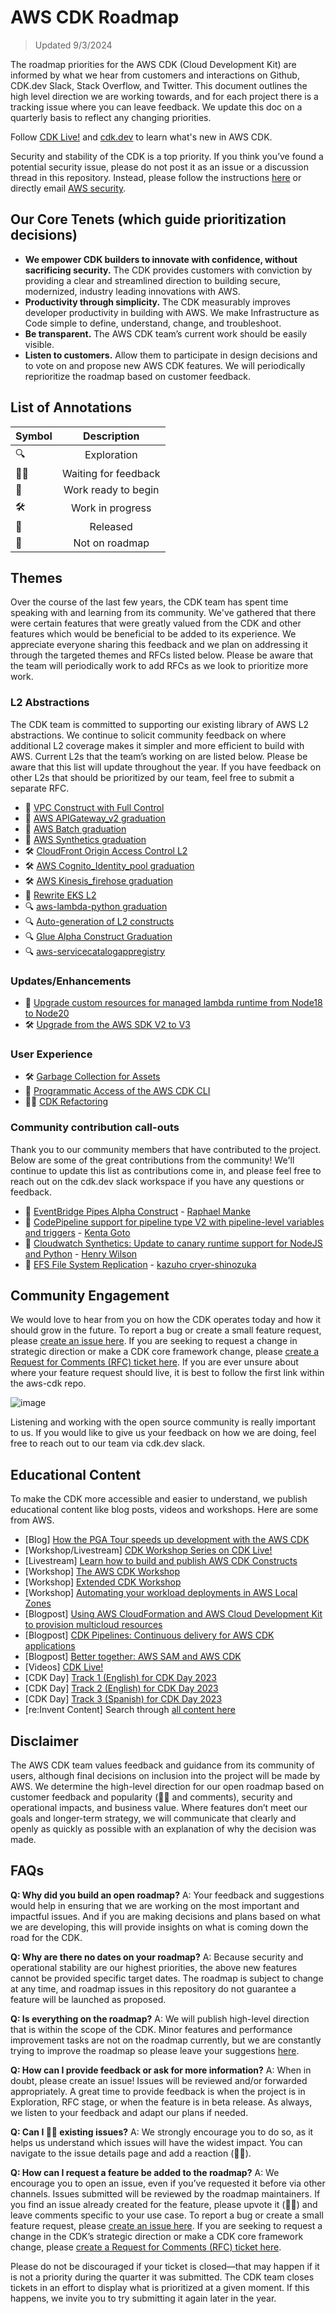 # AWS CDK Roadmap

> Updated 9/3/2024

The roadmap priorities for the AWS CDK (Cloud Development Kit) are informed by what we hear from customers and interactions on Github, CDK.dev Slack, Stack Overflow, and Twitter. This document outlines the high level direction we are working towards, and for each project there is a tracking issue where you can leave feedback. We update this doc on a quarterly basis to reflect any changing priorities.

Follow [CDK Live!](https://www.youtube.com/@CDK-Live) and [cdk.dev](https://cdk.dev/) to learn what's new in AWS CDK.

Security and stability of the CDK is a top priority. If you think you’ve found a potential security issue, please do not post it as an issue or a discussion thread in this repository. Instead, please follow the instructions [here](https://aws.amazon.com/security/vulnerability-reporting/) or directly email [AWS security](mailto:aws-security@amazon.com).

[aws-cdk]: https://github.com/aws/aws-cdk
[aws-cdk-rfcs]: https://github.com/aws/aws-cdk-rfcs
[jsii]: https://github.com/aws/jsii

## Our Core Tenets (which guide prioritization decisions)

- **We empower CDK builders to innovate with confidence, without sacrificing security.** The CDK provides customers with conviction by providing a clear and streamlined direction to building secure, modernized, industry leading innovations with AWS.
- **Productivity through simplicity.** The CDK measurably improves developer productivity in building with AWS. We make Infrastructure as Code simple to define, understand, change, and troubleshoot.
- **Be transparent.** The AWS CDK team’s current work should be easily visible.
- **Listen to customers.** Allow them to participate in design decisions and to vote on and propose new AWS CDK features. We will periodically reprioritize the roadmap based on customer feedback.

## List of Annotations

| Symbol |     Description      |
| :----- | :------------------: |
| 🔍     |     Exploration      |
| 👂🏽     | Waiting for feedback |
| 🚦     | Work ready to begin  |
| 🛠️     |   Work in progress   |
| 🚀     |       Released       |
| 🚫     |    Not on roadmap    |

## Themes

Over the course of the last few years, the CDK team has spent time speaking with and learning from its community. We've gathered that there were certain features that were greatly valued from the CDK and other features which would be beneficial to be added to its experience. We appreciate everyone sharing this feedback and we plan on addressing it through the targeted themes and RFCs listed below. Please be aware that the team will periodically work to add RFCs as we look to prioritize more work.

### L2 Abstractions

The CDK team is committed to supporting our existing library of AWS L2 abstractions. We continue to solicit community feedback on where additional L2 coverage makes it simpler and more efficient to build with AWS. Current L2s that the team’s working on are listed below. Please be aware that this list will update throughout the year. If you have feedback on other L2s that should be prioritized by our team, feel free to submit a separate RFC.

* 🚀 [VPC Construct with Full Control](https://github.com/aws/aws-cdk/issues/5927)
* 🚀 [AWS APIGateway_v2 graduation](https://docs.aws.amazon.com/cdk/api/v2/docs/aws-cdk-lib.aws_apigatewayv2-readme.html) 
* 🚀 [AWS Batch graduation](https://docs.aws.amazon.com/cdk/api/v2/docs/aws-cdk-lib.aws_batch-readme.html) 
* 🚀 [AWS Synthetics graduation](https://docs.aws.amazon.com/cdk/api/v2/docs/aws-cdk-lib.aws_synthetics-readme.html)  
* 🛠️ [CloudFront Origin Access Control L2](https://github.com/aws/aws-cdk-rfcs/issues/617)
* 🛠️ [AWS Cognito_Identity_pool graduation](https://docs.aws.amazon.com/cdk/api/v2/docs/aws-cognito-identitypool-alpha-readme.html)
* 🛠️ [AWS Kinesis_firehose graduation](https://docs.aws.amazon.com/cdk/api/v2/docs/aws-kinesisfirehose-alpha-readme.html)
* 🚦️ [Rewrite EKS L2](https://github.com/aws/aws-cdk-rfcs/issues/605)
* 🔍 [aws-lambda-python graduation](https://docs.aws.amazon.com/cdk/api/v2/docs/aws-lambda-python-alpha-readme.html)
* 🔍 [Auto-generation of L2 constructs](https://github.com/aws/aws-cdk-rfcs/issues/611) 
* 🔍 [Glue Alpha Construct Graduation](https://github.com/aws/aws-cdk/issues/7534) 
* 🔍 [aws-servicecatalogappregistry](https://docs.aws.amazon.com/cdk/api/v2/docs/aws-servicecatalogappregistry-alpha-readme.html) 

### Updates/Enhancements

- 🚀 [Upgrade custom resources for managed lambda runtime from Node18 to Node20](https://github.com/aws/aws-cdk/issues/29786)
- 🛠️ [Upgrade from the AWS SDK V2 to V3](https://github.com/aws/aws-cdk/issues/29694)

### User Experience

- 🛠️ [Garbage Collection for Assets](https://github.com/aws/aws-cdk-rfcs/issues/64)
- 🚦️ [Programmatic Access of the AWS CDK CLI](https://github.com/aws/aws-cdk-rfcs/issues/300)
- 👂🏽 [CDK Refactoring](https://github.com/aws/aws-cdk-rfcs/issues/162)

### Community contribution call-outs

Thank you to our community members that have contributed to the project. Below are some of the great contributions from the community! We'll continue to update this list as contributions come in, and please feel free to reach out on the cdk.dev slack workspace if you have any questions or feedback.

- 🚀 [EventBridge Pipes Alpha Construct](https://github.com/aws/aws-cdk/pull/28388) - [Raphael Manke](https://github.com/RaphaelManke)
- 🚀 [CodePipeline support for pipeline type V2 with pipeline-level variables and triggers](https://github.com/aws/aws-cdk/pull/28538) - [Kenta Goto](https://github.com/go-to-k)
- 🚀 [Cloudwatch Synthetics: Update to canary runtime support for NodeJS and Python](https://github.com/aws/aws-cdk/pull/29132) - [Henry Wilson](https://github.com/wilhen01)
- 🚀 [EFS File System Replication](https://github.com/aws/aws-cdk/pull/29347) - [
  kazuho cryer-shinozuka](https://github.com/badmintoncryer)

## Community Engagement

We would love to hear from you on how the CDK operates today and how it should grow in the future. To report a bug or create a small feature request, please [create an issue here](https://github.com/aws/aws-cdk/issues/new/choose). If you are seeking to request a change in strategic direction or make a CDK core framework change, please [create a Request for Comments (RFC) ticket here](https://github.com/aws/aws-cdk-rfcs/issues/new/choose). If you are ever unsure about where your feature request should live, it is best to follow the first link within the aws-cdk repo.

![image](https://github.com/aws/aws-cdk/assets/142322013/ea006330-caa7-4c00-8eba-8e8fe379ef6b)

Listening and working with the open source community is really important to us. If you would like to give us your feedback on how we are doing, feel free to reach out to our team via cdk.dev slack.

## Educational Content

To make the CDK more accessible and easier to understand, we publish educational content like blog posts, videos and workshops. Here are some from AWS.

- [Blog] [How the PGA Tour speeds up development with the AWS CDK](https://aws.amazon.com/blogs/devops/driving-development-forward-how-the-pga-tour-speeds-up-development-with-the-aws-cdk/)
- [Workshop/Livestream] [CDK Workshop Series on CDK Live!](https://youtube.com/playlist?list=PLp1wJE9SAACOLvdtKL2P2Kq_N_AiYIj8N&si=hH14gEVmM_35xivq)
- [Livestream] [Learn how to build and publish AWS CDK Constructs](https://www.youtube.com/live/kUfSoFy4Mgg?si=aDMMacUT3lq6ZeKw)
- [Workshop] [The AWS CDK Workshop](https://cdkworkshop.com/)
- [Workshop] [Extended CDK Workshop](https://catalog.us-east-1.prod.workshops.aws/workshops/071bbc60-6c1f-47b6-8c66-e84f5dc96b3f/en-US)
- [Workshop] [Automating your workload deployments in AWS Local Zones](https://catalog.workshops.aws/localzone-cdk/en-US)
- [Blogpost] [Using AWS CloudFormation and AWS Cloud Development Kit to provision multicloud resources](https://aws.amazon.com/blogs/devops/using-aws-cloudformation-and-aws-cloud-development-kit-to-provision-multicloud-resources/)
- [Blogpost] [CDK Pipelines: Continuous delivery for AWS CDK applications](https://aws.amazon.com/blogs/developer/cdk-pipelines-continuous-delivery-for-aws-cdk-applications/)
- [Blogpost] [Better together: AWS SAM and AWS CDK](https://aws.amazon.com/blogs/compute/better-together-aws-sam-and-aws-cdk/)
- [Videos] [CDK Live!](https://www.youtube.com/@CDK-Live)
- [CDK Day] [Track 1 (English) for CDK Day 2023](https://www.youtube.com/watch?v=qlUR5jVBC6c)
- [CDK Day] [Track 2 (English) for CDK Day 2023](https://www.youtube.com/watch?v=b-nSH18gFQk)
- [CDK Day] [Track 3 (Spanish) for CDK Day 2023](https://www.youtube.com/watch?v=ZAQC-cOXL4M)
- [re:Invent Content] Search through [all content here](https://www.youtube.com/@amazonwebservices)

## Disclaimer

The AWS CDK team values feedback and guidance from its community of users, although final decisions on inclusion into the project will be made by AWS. We determine the high-level direction for our open roadmap based on customer feedback and popularity (👍🏽 and comments), security and operational impacts, and business value. Where features don’t meet our goals and longer-term strategy, we will communicate that clearly and openly as quickly as possible with an explanation of why the decision was made.

## FAQs

**Q: Why did you build an open roadmap?**
A: Your feedback and suggestions would help in ensuring that we are working on the most important and impactful issues. And if you are making decisions and plans based on what we are developing, this will provide insights on what is coming down the road for the CDK.

**Q: Why are there no dates on your roadmap?**
A: Because security and operational stability are our highest priorities, the above new features cannot be provided specific target dates. The roadmap is subject to change at any time, and roadmap issues in this repository do not guarantee a feature will be launched as proposed.

**Q: Is everything on the roadmap?**
A: We will publish high-level direction that is within the scope of the CDK. Minor features and performance improvement tasks are not on the roadmap currently, but we are constantly trying to improve the roadmap so please leave your suggestions [here](https://github.com/aws/aws-sam-cli/issues/3267).

**Q: How can I provide feedback or ask for more information?**
A: When in doubt, please create an issue! Issues will be reviewed and/or forwarded appropriately. A great time to provide feedback is when the project is in Exploration, RFC stage, or when the feature is in beta release. As always, we listen to your feedback and adapt our plans if needed.

**Q: Can I 👍🏽 existing issues?**
A: We strongly encourage you to do so, as it helps us understand which issues will have the widest impact. You can navigate to the issue details page and add a reaction (👍🏽).

**Q: How can I request a feature be added to the roadmap?**
A: We encourage you to open an issue, even if you’ve requested it before via other channels. Issues submitted will be reviewed by the roadmap maintainers. If you find an issue already created for the feature, please upvote it (👍🏽) and leave comments specific to your use case. To report a bug or create a small feature request, please [create an issue here](https://github.com/aws/aws-cdk/issues/new/choose). If you are seeking to request a change in the CDK’s strategic direction or make a CDK core framework change, please [create a Request for Comments (RFC) ticket here](https://github.com/aws/aws-cdk-rfcs/issues/new/choose).

Please do not be discouraged if your ticket is closed—that may happen if it is not a priority during the quarter it was submitted. The CDK team closes tickets in an effort to display what is prioritized at a given moment. If this happens, we invite you to try submitting it again later in the year.
